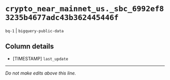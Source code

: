 # `crypto_near_mainnet_us._sbc_6992ef83235b4677adc43b362445446f`
`bq-1` | `bigquery-public-data`

## Column details
* [TIMESTAMP] `last_update`

-------------------------------------------------------------------------------
*Do not make edits above this line.*
